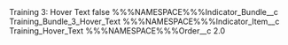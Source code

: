 <?xml version="1.0" encoding="UTF-8"?>
<CustomMetadata xmlns="http://soap.sforce.com/2006/04/metadata" xmlns:xsi="http://www.w3.org/2001/XMLSchema-instance" xmlns:xsd="http://www.w3.org/2001/XMLSchema">
    <label>Training 3: Hover Text</label>
    <protected>false</protected>
    <values>
        <field>%%%NAMESPACE%%%Indicator_Bundle__c</field>
        <value xsi:type="xsd:string">Training_Bundle_3_Hover_Text</value>
    </values>
    <values>
        <field>%%%NAMESPACE%%%Indicator_Item__c</field>
        <value xsi:type="xsd:string">Training_Hover_Text</value>
    </values>
    <values>
        <field>%%%NAMESPACE%%%Order__c</field>
        <value xsi:type="xsd:double">2.0</value>
    </values>
</CustomMetadata>
